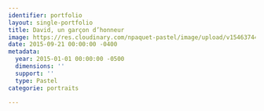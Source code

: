 ```yaml
---
identifier: portfolio
layout: single-portfolio
title: David, un garçon d’honneur
image: https://res.cloudinary.com/npaquet-pastel/image/upload/v1546374456/David-pastel-20-X-25-cm-2015.jpg
date: 2015-09-21 00:00:00 -0400
metadata:
  year: 2015-01-01 00:00:00 -0500
  dimensions: ''
  support: ''
  type: Pastel
categorie: portraits

---
```

